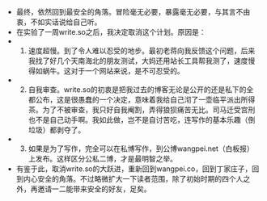 - 最终，依然回到最安全的角落。冒险毫无必要，暴露毫无必要，与其言不由衷，不如实话说给自己听。
- 在实验了一周write.so之后，我决定取消这个计划。原因是：
- 1. 速度超慢。到了令人难以忍受的地步。最初老蒋向我反馈这个问题，后来我找了好几个天南海北的朋友测试，大妈还用站长工具帮我测了，速度慢得如蜗牛。这对于一个网站来说，是不可忍受的。
- 2. 自我审查。write.so的初衷是把我过去的博客无论是公开的还是私下的全都公布，这是很愚蠢的一个决定，意味着我给自己沏了一壶临平派出所得茶。为了不被审查，我只好自我阉割，弄得狼狈痛苦无比。司马迁受宫刑也不是自己动手啊。我如此做，岂不是自讨苦吃，连写作的基本乐趣（倒垃圾）都剥夺了。
- 3. 如果是为了写作，完全可以在私博写作，到公博wangpei.net（白板报）上发布。这样区分公私二博，才是最明智之举。
- 有鉴于此，取消write.so的大跃进，重新回到wangpei.co，回到丁家庄子，回到内心安全的角落。不过略微扩大一下读者范围，除了初始时期的四个人之外，再邀请一二能带来安全的好友，足矣。
